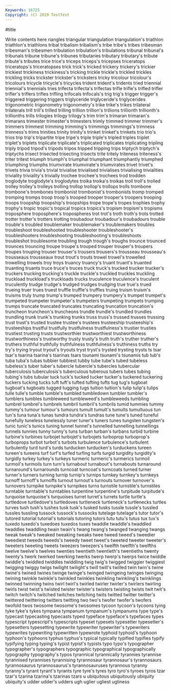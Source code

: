 ```yaml
---
Keywords: 16725
Copyright: (C) 2019 TestTest
---
```


#title

Write contents here
riangles triangular triangulation triangulation's triathlon triathlon's
triathlons tribal tribalism tribalism's tribe tribe's tribes tribesman tribesman's tribesmen
tribulation tribulation's tribulations tribunal tribunal's tribunals tribune tribune's tribunes tributaries
tributary tributary's tribute tribute's tributes trice trice's triceps triceps's tricepses
triceratops triceratops's triceratopses trick trick's tricked trickery trickery's trickier trickiest
trickiness trickiness's tricking trickle trickle's trickled trickles trickling tricks trickster
trickster's tricksters tricky tricolour tricolour's tricolours tricycle tricycle's tricycles trident
trident's tridents tried triennial triennial's triennials tries trifecta trifecta's trifectas
trifle trifle's trifled trifler trifler's triflers trifles trifling trifocals trifocals's
trig trig's trigger trigger's triggered triggering triggers triglyceride triglyceride's triglycerides
trigonometric trigonometry trigonometry's trike trike's trikes trilateral trilaterals trill trill's
trilled trilling trillion trillion's trillions trillionth trillionth's trillionths trills trilogies
trilogy trilogy's trim trim's trimaran trimaran's trimarans trimester trimester's trimesters
trimly trimmed trimmer trimmer's trimmers trimmest trimming trimming's trimmings trimmings's
trimness trimness's trims trinities trinity trinity's trinket trinket's trinkets trio
trio's trios trip trip's tripartite tripe tripe's triple triple's tripled
triples triplet triplet's triplets triplicate triplicate's triplicated triplicates triplicating tripling
triply tripod tripod's tripods tripos tripped tripping trips triptych triptych's
triptychs trisect trisected trisecting trisects trite tritely triteness triteness's triter
tritest triumph triumph's triumphal triumphant triumphantly triumphed triumphing triumphs triumvirate
triumvirate's triumvirates trivet trivet's trivets trivia trivia's trivial trivialise trivialised
trivialises trivialising trivialities triviality triviality's trivially trochee trochee's trochees trod
trodden troglodyte troglodyte's troglodytes troika troika's troikas troll troll's trolled
trolley trolley's trolleys trolling trollop trollop's trollops trolls trombone trombone's
trombones trombonist trombonist's trombonists tromp tromped tromping tromps troop troop's
trooped trooper trooper's troopers trooping troops troopship troopship's troopships trope
trope's tropes trophies trophy trophy's tropic tropic's tropical tropics tropics's
tropism tropism's tropisms troposphere troposphere's tropospheres trot trot's troth troth's
trots trotted trotter trotter's trotters trotting troubadour troubadour's troubadours trouble
trouble's troubled troublemaker troublemaker's troublemakers troubles troubleshoot troubleshooted troubleshooter troubleshooter's
troubleshooters troubleshooting troubleshooting's troubleshoots troubleshot troublesome troubling trough trough's troughs
trounce trounced trounces trouncing troupe troupe's trouped trouper trouper's troupers
troupes trouping trouser trouser's trousers trousers's trousseau trousseau's trousseaus trousseaux
trout trout's trouts trowel trowel's trowelled trowelling trowels troy troys
truancy truancy's truant truant's truanted truanting truants truce truce's truces
truck truck's trucked trucker trucker's truckers trucking trucking's truckle truckle's
truckled truckles truckling truckload truckload's truckloads trucks truculence truculence's truculent
truculently trudge trudge's trudged trudges trudging true true's trued trueing
truer trues truest truffle truffle's truffles truing truism truism's truisms
truly trump trump's trumped trumpery trumpery's trumpet trumpet's trumpeted trumpeter
trumpeter's trumpeters trumpeting trumpets trumping trumps truncate truncated truncates truncating
truncation truncation's truncheon truncheon's truncheons trundle trundle's trundled trundles trundling
trunk trunk's trunking trunks truss truss's trussed trusses trussing trust
trust's trusted trustee trustee's trustees trusteeship trusteeship's trusteeships trustful trustfully
trustfulness trustfulness's trustier trusties trustiest trusting trusts trustworthier trustworthiest trustworthiness
trustworthiness's trustworthy trusty trusty's truth truth's truther truther's truthers truthful
truthfully truthfulness truthfulness's truthiness truths try try's trying tryout tryout's
tryouts tryst tryst's trysted trysting trysts ts tsar tsar's tsarina
tsarina's tsarinas tsars tsunami tsunami's tsunamis tub tub's tuba tuba's
tubas tubbier tubbiest tubby tube tube's tubed tubeless tubeless's tuber
tuber's tubercle tubercle's tubercles tubercular tuberculosis tuberculosis's tuberculous tuberous tubers
tubes tubing tubing's tubs tubular tuck tuck's tucked tucker tucker's
tuckered tuckering tuckers tucking tucks tuft tuft's tufted tufting tufts
tug tug's tugboat tugboat's tugboats tugged tugging tugs tuition tuition's
tulip tulip's tulips tulle tulle's tumble tumble's tumbled tumbledown tumbler
tumbler's tumblers tumbles tumbleweed tumbleweed's tumbleweeds tumbling tumbrel tumbrel's tumbrels
tumbril tumbril's tumbrils tumid tummies tummy tummy's tumour tumour's tumours
tumult tumult's tumults tumultuous tun tun's tuna tuna's tunas tundra
tundra's tundras tune tune's tuned tuneful tunefully tuneless tunelessly tuner
tuner's tuners tunes tungsten tungsten's tunic tunic's tunics tuning tunnel
tunnel's tunnelled tunnelling tunnellings tunnels tunnies tunny tunny's tuns turban
turban's turbans turbid turbine turbine's turbines turbojet turbojet's turbojets turboprop
turboprop's turboprops turbot turbot's turbots turbulence turbulence's turbulent turbulently turd
turd's turds turducken turducken's turduckens tureen tureen's tureens turf turf's
turfed turfing turfs turgid turgidity turgidity's turgidly turkey turkey's turkeys
turmeric turmeric's turmerics turmoil turmoil's turmoils turn turn's turnabout turnabout's
turnabouts turnaround turnaround's turnarounds turncoat turncoat's turncoats turned turner turner's
turners turning turnip turnip's turnips turnkey turnkey's turnkeys turnoff turnoff's
turnoffs turnout turnout's turnouts turnover turnover's turnovers turnpike turnpike's turnpikes
turns turnstile turnstile's turnstiles turntable turntable's turntables turpentine turpentine's turpitude
turpitude's turquoise turquoise's turquoises turret turret's turrets turtle turtle's turtledove
turtledove's turtledoves turtleneck turtleneck's turtlenecks turtles turves tush tush's tushes
tusk tusk's tusked tusks tussle tussle's tussled tussles tussling tussock
tussock's tussocks tutelage tutelage's tutor tutor's tutored tutorial tutorial's tutorials
tutoring tutors tutu tutu's tutus tux tux's tuxedo tuxedo's tuxedoes
tuxedos tuxes twaddle twaddle's twaddled twaddles twaddling twain twain's twang
twang's twanged twanging twangs tweak tweak's tweaked tweaking tweaks twee
tweed tweed's tweedier tweediest tweeds tweeds's tweedy tweet tweet's tweeted
tweeter tweeter's tweeters tweeting tweets tweezers tweezers's twelfth twelfth's twelfths
twelve twelve's twelves twenties twentieth twentieth's twentieths twenty twenty's twerk
twerked twerking twerks twerp twerp's twerps twice twiddle twiddle's twiddled
twiddles twiddling twig twig's twigged twiggier twiggiest twigging twiggy twigs
twilight twilight's twill twill's twilled twin twin's twine twine's twined
twines twinge twinge's twinged twingeing twinges twinging twining twinkle twinkle's
twinkled twinkles twinkling twinkling's twinklings twinned twinning twins twirl twirl's
twirled twirler twirler's twirlers twirling twirls twist twist's twisted twister
twister's twisters twisting twists twit twit's twitch twitch's twitched twitches
twitching twits twitted twitter twitter's twittered twittering twitters twitting two
two's twofer twofer's twofers twofold twos twosome twosome's twosomes tycoon
tycoon's tycoons tying tyke tyke's tykes tympana tympanum tympanum's tympanums
type type's typecast typecasting typecasts typed typeface typeface's typefaces types
typescript typescript's typescripts typeset typesets typesetter typesetter's typesetters typesetting typewrite
typewriter typewriter's typewriters typewrites typewriting typewritten typewrote typhoid typhoid's typhoon
typhoon's typhoons typhus typhus's typical typically typified typifies typify typifying
typing typing's typist typist's typists typo typo's typographer typographer's typographers
typographic typographical typographically typography typography's typos tyrannical tyrannically tyrannies tyrannise
tyrannised tyrannises tyrannising tyrannosaur tyrannosaur's tyrannosaurs tyrannosaurus tyrannosaurus's tyrannosauruses tyrannous
tyranny tyranny's tyrant tyrant's tyrants tyre tyre's tyres tyro tyro's
tyroes tyros tzar tzar's tzarina tzarina's tzarinas tzars u ubiquitous
ubiquitously ubiquity ubiquity's udder udder's udders ugh uglier ugliest ugliness
